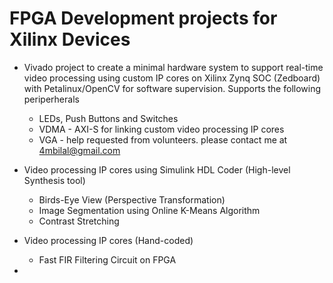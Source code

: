 # FPGA Development projects for Xilinx Devices  
  
* Vivado project to create a minimal hardware system to support real-time video processing using custom IP cores on Xilinx Zynq SOC (Zedboard) with Petalinux/OpenCV for software supervision. Supports the following periperherals  
  * LEDs, Push Buttons and Switches  
  * VDMA - AXI-S for linking custom video processing IP cores
  * VGA - help requested from volunteers. please contact me at 4mbilal@gmail.com

* Video processing IP cores using Simulink HDL Coder (High-level Synthesis tool)
  * Birds-Eye View (Perspective Transformation) 
  * Image Segmentation using Online K-Means Algorithm
  * Contrast Stretching
* Video processing IP cores (Hand-coded)
  * Fast FIR Filtering Circuit on FPGA
* 

